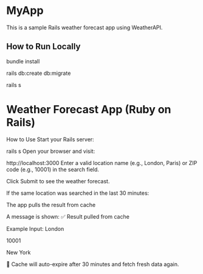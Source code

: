 # MyApp

This is a sample Rails weather forecast app using WeatherAPI.

## How to Run Locally

bundle install

rails db:create db:migrate

rails s

# Weather Forecast App (Ruby on Rails)
How to Use
Start your Rails server:

rails s
Open your browser and visit:

http://localhost:3000
Enter a valid location name (e.g., London, Paris) or ZIP code (e.g., 10001) in the search field.

Click Submit to see the weather forecast.

If the same location was searched in the last 30 minutes:

The app pulls the result from cache

A message is shown: ✅ Result pulled from cache

Example Input:
London

10001

New York

🔁 Cache will auto-expire after 30 minutes and fetch fresh data again.

